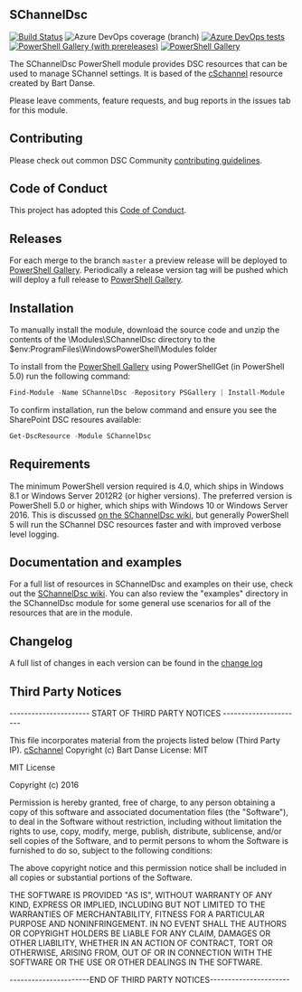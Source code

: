 ## SChannelDsc

[![Build Status](https://dev.azure.com/dsccommunity/SChannelDsc/_apis/build/status/dsccommunity.SChannelDsc?branchName=master)](https://dev.azure.com/dsccommunity/SChannelDsc/_build/latest?definitionId={definitionId}&branchName=master)
![Azure DevOps coverage (branch)](https://img.shields.io/azure-devops/coverage/dsccommunity/SChannelDsc/{definitionId}/master)
[![Azure DevOps tests](https://img.shields.io/azure-devops/tests/dsccommunity/SChannelDsc/{definitionId}/master)](https://dsccommunity.visualstudio.com/SChannelDsc/_test/analytics?definitionId={definitionId}&contextType=build)
[![PowerShell Gallery (with prereleases)](https://img.shields.io/powershellgallery/vpre/SChannelDsc?label=SChannelDsc%20Preview)](https://www.powershellgallery.com/packages/SChannelDsc/)
[![PowerShell Gallery](https://img.shields.io/powershellgallery/v/SChannelDsc?label=SChannelDsc)](https://www.powershellgallery.com/packages/SChannelDsc/)

The SChannelDsc PowerShell module provides DSC resources that can be used to
manage SChannel settings. It is based of the [cSchannel](https://github.com/bdanse/cSchannel)
resource created by Bart Danse.

Please leave comments, feature requests, and bug reports in the issues tab for
this module.

## Contributing

Please check out common DSC Community [contributing guidelines](https://dsccommunity.org/guidelines/contributing).

## Code of Conduct

This project has adopted this [Code of Conduct](CODE_OF_CONDUCT.md).

## Releases

For each merge to the branch `master` a preview release will be
deployed to [PowerShell Gallery](https://www.powershellgallery.com/).
Periodically a release version tag will be pushed which will deploy a
full release to [PowerShell Gallery](https://www.powershellgallery.com/).

## Installation

To manually install the module, download the source code and unzip the contents
of the \Modules\SChannelDsc directory to the
$env:ProgramFiles\WindowsPowerShell\Modules folder

To install from the [PowerShell Gallery](https://www.powershellgallery.com/packages/SChannelDsc) using PowerShellGet (in PowerShell 5.0)
run the following command:

```PowerShell
Find-Module -Name SChannelDsc -Repository PSGallery | Install-Module
```

To confirm installation, run the below command and ensure you see the
SharePoint DSC resoures available:

```PowerShell
Get-DscResource -Module SChannelDsc
```

## Requirements

The minimum PowerShell version required is 4.0, which ships in Windows 8.1
or Windows Server 2012R2 (or higher versions). The preferred version is
PowerShell 5.0 or higher, which ships with Windows 10 or Windows Server 2016.
This is discussed [on the SChannelDsc wiki](https://github.com/dsccommunity/SChannelDsc/wiki/Remote%20sessions%20and%20the%20InstallAccount%20variable),
but generally PowerShell 5 will run the SChannel DSC resources faster and
with improved verbose level logging.

## Documentation and examples

For a full list of resources in SChannelDsc and examples on their use, check
out the [SChannelDsc wiki](https://github.com/dsccommunity/SChannelDsc/wiki).
You can also review the "examples" directory in the SChannelDsc module for
some general use scenarios for all of the resources that are in the module.

## Changelog

A full list of changes in each version can be found in the
[change log](CHANGELOG.md)

## Third Party Notices

\---------------------- START OF THIRD PARTY NOTICES ----------------------

This file incorporates material from the projects listed below (Third Party IP).
[cSchannel](https://github.com/bdanse/cSchannel)
Copyright (c) Bart Danse
License: MIT

MIT License

Copyright (c) 2016

Permission is hereby granted, free of charge, to any person obtaining a copy
of this software and associated documentation files (the "Software"), to deal
in the Software without restriction, including without limitation the rights
to use, copy, modify, merge, publish, distribute, sublicense, and/or sell
copies of the Software, and to permit persons to whom the Software is
furnished to do so, subject to the following conditions:

The above copyright notice and this permission notice shall be included in all
copies or substantial portions of the Software.

THE SOFTWARE IS PROVIDED "AS IS", WITHOUT WARRANTY OF ANY KIND, EXPRESS OR
IMPLIED, INCLUDING BUT NOT LIMITED TO THE WARRANTIES OF MERCHANTABILITY,
FITNESS FOR A PARTICULAR PURPOSE AND NONINFRINGEMENT. IN NO EVENT SHALL THE
AUTHORS OR COPYRIGHT HOLDERS BE LIABLE FOR ANY CLAIM, DAMAGES OR OTHER
LIABILITY, WHETHER IN AN ACTION OF CONTRACT, TORT OR OTHERWISE, ARISING FROM,
OUT OF OR IN CONNECTION WITH THE SOFTWARE OR THE USE OR OTHER DEALINGS IN THE
SOFTWARE.

\----------------------END OF THIRD PARTY NOTICES----------------------
